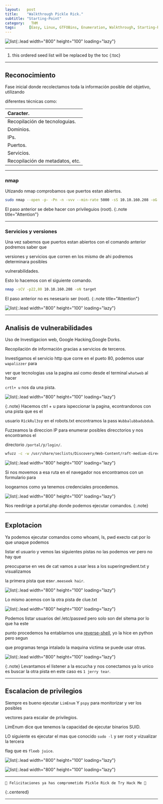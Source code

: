 ```yaml
---
layout:   post
title:    "Walkthrough Pickle Rick."
subtitle: "Starting-Point"
category:   THM
tags:      [Easy, Linux, GTFOBins, Enumeration, Walkthrough, Starting-Point]
---
```

![list](/assets/img/rick/rick2.png){:.lead width="800" height="100" loading="lazy"}

***
<!--more-->

1. this ordered seed list will be replaced by the toc
{:toc}

***

## Reconocimiento

Fase inicial donde recolectamos toda la información posible del objetivo, utilizando 

diferentes técnicas como:

| Caracter.                                   |
|:--------------------------------------------|
|Recopilación de tecnologuias.                |
|Dominios.                                    |
|IPs.                                         |
|Puertos.                                     |
|Servicios.                                   |
|Recopilación de metadatos, etc.              |


***
### nmap

Utizando nmap comprobamos que puertos estan abiertos.


```bash
sudo nmap --open -p- -Pn -n -vvv --min-rate 5000 -sS 10.10.160.208 -oG allports
```
El paso anterior se debe hacer con privileguios (root).
{:.note title="Attention"}

***
### Servicios y versiones

Una vez sabemos que puertos estan abiertos con el comando anterior podremos saber que 

versiones y servicios que corren en los mismo de ahi podremos determinara posibles 

vulnerabilidades.

Esto lo hacemos con el siguiente comando.


```bash
nmap -sCV -p22,80 10.10.160.208 -oN target
```
El paso anterior no es nesesario ser (root).
{:.note title="Attention"}

![list](/assets/img/rick/Kali-2022-09-18-21-40-56.png){:.lead width="800" height="100" loading="lazy"}

***
## Analisis de vulnerabilidades

Uso de Investigacion web, Google Hacking,Google Dorks.

Recopilación de información gracias a servicios de terceros.

Investigamos el servicio http que corre en el pueto 80, podemos usar `wapalizzer` para 

ver que tecnologias usa la pagina asi como desde el terminal `whatweb` al hacer 

`crtl+ u` nos da una pista. 

![list](/assets/img/rick/Kali-2022-09-18-21-45-15.png){:.lead width="800" height="100" loading="lazy"}

{:.note}
Hacemos ctrl + u para ispeccionar la pagina, econtrandonos con una pista que es el 

usuario `R1ckRul3s`y en el robots.txt encontramos la pass `Wubbalubbadubdub`.


Fuzzeamos la direccion IP para enumerar posibles direcctorios y nos encontramos el 

directorio `/portal/`y`/login/`.

```bash
wfuzz -c -w /usr/share/seclists/Discovery/Web-Content/raft-medium-directories.txt -u http://10.10.160.208/FUZZ.php -t 200 -hc=404
```
![list](/assets/img/rick/Kali-2022-09-18-22-04-44.png){:.lead width="800" height="100" loading="lazy"}

Si nos movemos a esa ruta en el navegador nos encontramos con un formulario para 

loogearnos como ya tenemos credenciales procedemos.

![list](/assets/img/rick/Kali-2022-09-18-22-00-09.png){:.lead width="800" height="100" loading="lazy"}

Nos reedirige a portal.php donde podemos ejecutar comandos.
{:.note}

***
## Explotacion

Ya podemos ejecutar comandos como whoami, ls, pwd execto cat por lo que unaque podemos 

listar el usuario y vemos las siguientes pistas no las podemos ver pero no hay que 

preocuparse en ves de cat vamos a usar less a los superingredient.txt y visualizamos 

la primera pista que es`mr.meeseek hair`. 

 ![list](/assets/img/rick/Kali-2022-09-18-23-28-13.png){:.lead width="800" height="100" loading="lazy"}

Lo mismo acemos con la otra pista de clue.txt

 ![list](/assets/img/rick/Kali-2022-09-18-23-36-33.png){:.lead width="800" height="100" loading="lazy"}

Podemos listar usuarios del /etc/passwd pero solo son del sitema por lo que ha este 

punto procedemos ha entablarnos una [reverse-shell], yo la hice en python pero segun 

que programas tenga intalado la maquina victima se puede usar otras. 

[reverse-shell]: https://www.revshells.com/

 ![list](/assets/img/rick/Kali-2022-09-18-23-45-08.png){:.lead width="800" height="100" loading="lazy"}

{:.note}
Levantamos el listener a la escucha y nos conectamos ya lo unico es buscar la otra pista
en este caso es `1 jerry tear`.

***
## Escalacion de privilegios 

Siempre es bueno ejecutar `LimEnum` Y `pspy` para monitorizar y ver los posibles 

vectores para escalar de privilegios.

LimEnum dice que tenemos la capacidad de ejecutar binarios SUID.

LO siguiente es ejecutar el mas que conocido `sudo -l` y ser root y vizualizar la tercera 

flag que es `fleeb juice`.

 ![list](/assets/img/rick/Kali-2022-09-18-23-46-29.png){:.lead width="800" height="100" loading="lazy"}

 ![list](/assets/img/rick/Kali-2022-09-18-23-48-00.png){:.lead width="800" height="100" loading="lazy"}


***
```bash
🎉 Felicitaciones ya has comprometido Pickle Rick de Try Hack Me 🎉
```
{:.centered}
***
